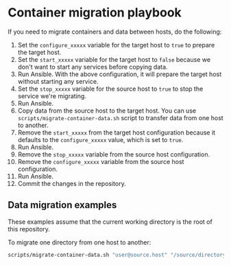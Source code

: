 # Container migration playbook

If you need to migrate containers and data between hosts, do the following:

1. Set the `configure_xxxxx` variable for the target host to `true` to prepare the target host.
1. Set the `start_xxxxx` variable for the target host to `false` because we don't want to start any services
   before copying data.
1. Run Ansible. With the above configuration, it will prepare the target host without starting any service.
1. Set the `stop_xxxxx` variable for the source host to `true` to stop the service we're migrating.
1. Run Ansible.
1. Copy data from the source host to the target host. You can use `scripts/migrate-container-data.sh` script to transfer data from
   one host to another.
1. Remove the `start_xxxxx` from the target host configuration because it defaults to the `configure_xxxxx` value, which is set to `true`.
1. Run Ansible.
1. Remove the `stop_xxxxx` variable from the source host configuration.
1. Remove the `configure_xxxxx` variable from the source host configuration.
1. Run Ansible.
1. Commit the changes in the repository.

## Data migration examples

These examples assume that the current working directory is the root of this repository.

To migrate one directory from one host to another:

```sh
scripts/migrate-container-data.sh "user@source.host" "/source/directory" "user2@target.host" "/destination"
```
